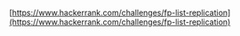 [https://www.hackerrank.com/challenges/fp-list-replication](https://www.hackerrank.com/challenges/fp-list-replication)
